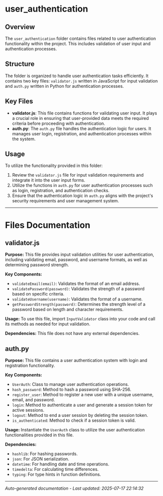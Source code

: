 # user_authentication

## Overview
The `user_authentication` folder contains files related to user authentication functionality within the project. This includes validation of user input and authentication processes.

## Structure
The folder is organized to handle user authentication tasks efficiently. It contains two key files: `validator.js` written in JavaScript for input validation and `auth.py` written in Python for authentication processes.

## Key Files
- **validator.js**: This file contains functions for validating user input. It plays a crucial role in ensuring that user-provided data meets the required criteria before proceeding with authentication.
- **auth.py**: The `auth.py` file handles the authentication logic for users. It manages user login, registration, and authentication processes within the system.

## Usage
To utilize the functionality provided in this folder:
1. Review the `validator.js` file for input validation requirements and integrate it into the user input forms.
2. Utilize the functions in `auth.py` for user authentication processes such as login, registration, and authentication checks.
3. Ensure that the authentication logic in `auth.py` aligns with the project's security requirements and user management system.

---

# Files Documentation

## validator.js

**Purpose:** This file provides input validation utilities for user authentication, including validating email, password, and username formats, as well as determining password strength.

**Key Components:**
- `validateEmail(email)`: Validates the format of an email address.
- `validatePassword(password)`: Validates the strength of a password based on specific criteria.
- `validateUsername(username)`: Validates the format of a username.
- `getPasswordStrength(password)`: Determines the strength level of a password based on length and character requirements.

**Usage:** To use this file, import `InputValidator` class into your code and call its methods as needed for input validation.

**Dependencies:** This file does not have any external dependencies.

## auth.py

**Purpose:** This file contains a user authentication system with login and registration functionality.

**Key Components:**
- `UserAuth`: Class to manage user authentication operations.
- `hash_password`: Method to hash a password using SHA-256.
- `register_user`: Method to register a new user with a unique username, email, and password.
- `login`: Method to authenticate a user and generate a session token for active sessions.
- `logout`: Method to end a user session by deleting the session token.
- `is_authenticated`: Method to check if a session token is valid.

**Usage:** Instantiate the `UserAuth` class to utilize the user authentication functionalities provided in this file.

**Dependencies:** 
- `hashlib`: For hashing passwords.
- `json`: For JSON serialization.
- `datetime`: For handling date and time operations.
- `timedelta`: For calculating time differences.
- `typing`: For type hints in function definitions.

---
*Auto-generated documentation - Last updated: 2025-07-17 22:14:32*
